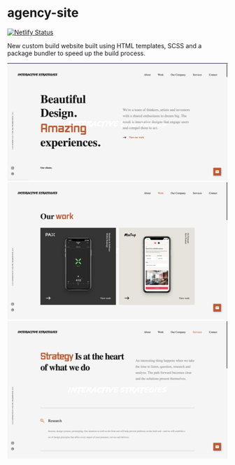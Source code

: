 # agency-site

[![Netlify Status](https://api.netlify.com/api/v1/badges/97bd994b-eac2-4e7a-a887-c0ed7f8a1a92/deploy-status)](https://app.netlify.com/sites/interactive-strategies/deploys)

New custom build website built using HTML templates, SCSS and a package bundler to speed up the build process.

![Landing Page](src/assets/screenshot-1.png)
![Work Page](src/assets/screenshot-2.png)
![Services Page](src/assets/screenshot-3.png)
